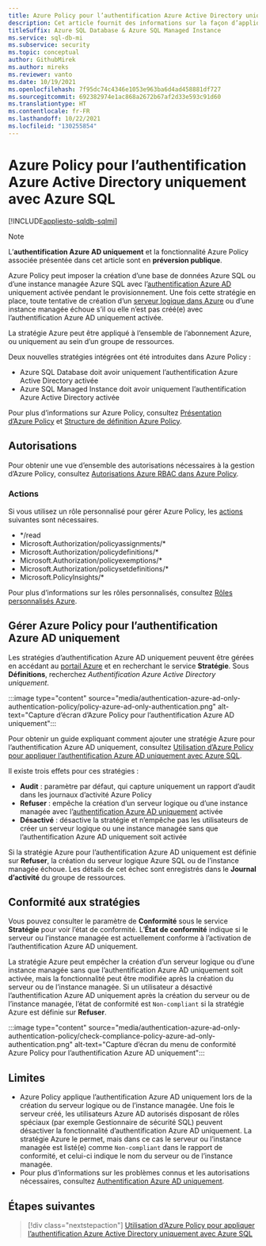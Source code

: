 ```yaml
---
title: Azure Policy pour l’authentification Azure Active Directory uniquement
description: Cet article fournit des informations sur la façon d’appliquer une stratégie Azure pour créer une base de données Azure SQL ou une instance managée Azure SQL avec l’authentification Azure AD (Azure Active Directory) uniquement activée.
titleSuffix: Azure SQL Database & Azure SQL Managed Instance
ms.service: sql-db-mi
ms.subservice: security
ms.topic: conceptual
author: GithubMirek
ms.author: mireks
ms.reviewer: vanto
ms.date: 10/19/2021
ms.openlocfilehash: 7f95dc74c4346e1053e963ba6d4ad458881df727
ms.sourcegitcommit: 692382974e1ac868a2672b67af2d33e593c91d60
ms.translationtype: HT
ms.contentlocale: fr-FR
ms.lasthandoff: 10/22/2021
ms.locfileid: "130255854"
---
```

# <a name="azure-policy-for-azure-active-directory-only-authentication-with-azure-sql"></a>Azure Policy pour l’authentification Azure Active Directory uniquement avec Azure SQL

[!INCLUDE[appliesto-sqldb-sqlmi](../includes/appliesto-sqldb-sqlmi.md)]

> [!NOTE]
> L’**authentification Azure AD uniquement** et la fonctionnalité Azure Policy associée présentée dans cet article sont en **préversion publique**. 

Azure Policy peut imposer la création d’une base de données Azure SQL ou d’une instance managée Azure SQL avec l’[authentification Azure AD](authentication-azure-ad-only-authentication.md) uniquement activée pendant le provisionnement. Une fois cette stratégie en place, toute tentative de création d’un [serveur logique dans Azure](logical-servers.md) ou d’une instance managée échoue s’il ou elle n’est pas créé(e) avec l’authentification Azure AD uniquement activée.

La stratégie Azure peut être appliqué à l’ensemble de l’abonnement Azure, ou uniquement au sein d’un groupe de ressources.

Deux nouvelles stratégies intégrées ont été introduites dans Azure Policy :

- Azure SQL Database doit avoir uniquement l’authentification Azure Active Directory activée
- Azure SQL Managed Instance doit avoir uniquement l’authentification Azure Active Directory activée

Pour plus d’informations sur Azure Policy, consultez [Présentation d’Azure Policy](../../governance/policy/overview.md) et [Structure de définition Azure Policy](../../governance/policy/concepts/definition-structure.md).

## <a name="permissions"></a>Autorisations

Pour obtenir une vue d’ensemble des autorisations nécessaires à la gestion d’Azure Policy, consultez [Autorisations Azure RBAC dans Azure Policy](../../governance/policy/overview.md#azure-rbac-permissions-in-azure-policy).

### <a name="actions"></a>Actions

Si vous utilisez un rôle personnalisé pour gérer Azure Policy, les [actions](../../role-based-access-control/role-definitions.md#actions) suivantes sont nécessaires.

- */read
- Microsoft.Authorization/policyassignments/*
- Microsoft.Authorization/policydefinitions/*
- Microsoft.Authorization/policyexemptions/*
- Microsoft.Authorization/policysetdefinitions/*
- Microsoft.PolicyInsights/*

Pour plus d’informations sur les rôles personnalisés, consultez [Rôles personnalisés Azure](../../role-based-access-control/custom-roles.md).

## <a name="manage-azure-policy-for-azure-ad-only-authentication"></a>Gérer Azure Policy pour l’authentification Azure AD uniquement

Les stratégies d’authentification Azure AD uniquement peuvent être gérées en accédant au [portail Azure](https://portal.azure.com) et en recherchant le service **Stratégie**. Sous **Définitions**, recherchez *Authentification Azure Active Directory uniquement*.

:::image type="content" source="media/authentication-azure-ad-only-authentication-policy/policy-azure-ad-only-authentication.png" alt-text="Capture d’écran d’Azure Policy pour l’authentification Azure AD uniquement":::

Pour obtenir un guide expliquant comment ajouter une stratégie Azure pour l’authentification Azure AD uniquement, consultez [Utilisation d’Azure Policy pour appliquer l’authentification Azure AD uniquement avec Azure SQL](authentication-azure-ad-only-authentication-policy-how-to.md).

Il existe trois effets pour ces stratégies :

- **Audit** : paramètre par défaut, qui capture uniquement un rapport d’audit dans les journaux d’activité Azure Policy
- **Refuser** : empêche la création d’un serveur logique ou d’une instance managée avec l’[authentification Azure AD uniquement](authentication-azure-ad-only-authentication.md) activée
- **Désactivé** : désactive la stratégie et n’empêche pas les utilisateurs de créer un serveur logique ou une instance managée sans que l’authentification Azure AD uniquement soit activée

Si la stratégie Azure pour l’authentification Azure AD uniquement est définie sur **Refuser**, la création du serveur logique Azure SQL ou de l’instance managée échoue. Les détails de cet échec sont enregistrés dans le **Journal d’activité** du groupe de ressources.

## <a name="policy-compliance"></a>Conformité aux stratégies

Vous pouvez consulter le paramètre de **Conformité** sous le service **Stratégie** pour voir l’état de conformité. L’**État de conformité** indique si le serveur ou l’instance managée est actuellement conforme à l’activation de l’authentification Azure AD uniquement. 

La stratégie Azure peut empêcher la création d’un serveur logique ou d’une instance managée sans que l’authentification Azure AD uniquement soit activée, mais la fonctionnalité peut être modifiée après la création du serveur ou de l’instance managée. Si un utilisateur a désactivé l’authentification Azure AD uniquement après la création du serveur ou de l’instance managée, l’état de conformité est `Non-compliant` si la stratégie Azure est définie sur **Refuser**.

:::image type="content" source="media/authentication-azure-ad-only-authentication-policy/check-compliance-policy-azure-ad-only-authentication.png" alt-text="Capture d’écran du menu de conformité Azure Policy pour l’authentification Azure AD uniquement":::

## <a name="limitations"></a>Limites

- Azure Policy applique l’authentification Azure AD uniquement lors de la création du serveur logique ou de l’instance managée. Une fois le serveur créé, les utilisateurs Azure AD autorisés disposant de rôles spéciaux (par exemple Gestionnaire de sécurité SQL) peuvent désactiver la fonctionnalité d’authentification Azure AD uniquement. La stratégie Azure le permet, mais dans ce cas le serveur ou l’instance managée est listé(e) comme `Non-compliant` dans le rapport de conformité, et celui-ci indique le nom du serveur ou de l’instance managée.  
- Pour plus d’informations sur les problèmes connus et les autorisations nécessaires, consultez [Authentification Azure AD uniquement](authentication-azure-ad-only-authentication.md).

## <a name="next-steps"></a>Étapes suivantes

> [!div class="nextstepaction"]
> [Utilisation d’Azure Policy pour appliquer l’authentification Azure Active Directory uniquement avec Azure SQL](authentication-azure-ad-only-authentication-policy-how-to.md)